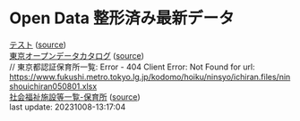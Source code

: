 # Open Data 整形済み最新データ  
[テスト](source/20231008-13:16:59-regular.xml) \([source](https://www.data.jma.go.jp/developer/xml/feed/regular.xml)\)  
[東京オープンデータカタログ](source/20231008-13:17:02-TokyoOpenDataCatalog) \([source](https://catalog.data.metro.tokyo.lg.jp/api/3/action/package_search?q=*:*&rows=999999&start=0)\)  
// 東京都認証保育所一覧: Error - 404 Client Error: Not Found for url: https://www.fukushi.metro.tokyo.lg.jp/kodomo/hoiku/ninsyo/ichiran.files/ninshouichiran050801.xlsx  
[社会福祉施設等一覧-保育所](source/20231008-13:17:04-202210-2-1-hoikusyo.csv) \([source](https://www.opendata.metro.tokyo.lg.jp/fukushihoken/202210-2-1-hoikusyo.csv)\)  
last update: 20231008-13:17:04  